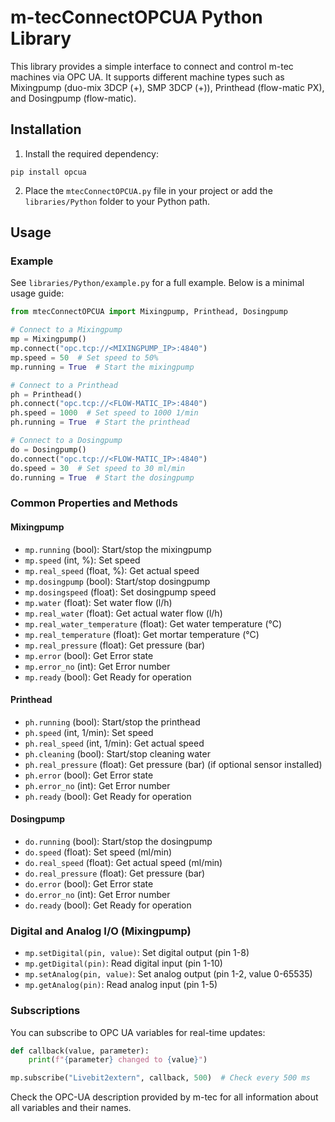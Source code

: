 # m-tecConnectOPCUA Python Library

This library provides a simple interface to connect and control m-tec machines via OPC UA. It supports different machine types such as Mixingpump (duo-mix 3DCP (+), SMP 3DCP (+)), Printhead (flow-matic PX), and Dosingpump (flow-matic).

## Installation

1. Install the required dependency:

```
pip install opcua
```

2. Place the `mtecConnectOPCUA.py` file in your project or add the `libraries/Python` folder to your Python path.

## Usage

### Example
See `libraries/Python/example.py` for a full example. Below is a minimal usage guide:

```python
from mtecConnectOPCUA import Mixingpump, Printhead, Dosingpump

# Connect to a Mixingpump
mp = Mixingpump()
mp.connect("opc.tcp://<MIXINGPUMP_IP>:4840")
mp.speed = 50  # Set speed to 50%
mp.running = True  # Start the mixingpump

# Connect to a Printhead
ph = Printhead()
ph.connect("opc.tcp://<FLOW-MATIC_IP>:4840")
ph.speed = 1000  # Set speed to 1000 1/min
ph.running = True  # Start the printhead

# Connect to a Dosingpump
do = Dosingpump()
do.connect("opc.tcp://<FLOW-MATIC_IP>:4840")
do.speed = 30  # Set speed to 30 ml/min
do.running = True  # Start the dosingpump
```

### Common Properties and Methods

#### Mixingpump
- `mp.running` (bool): Start/stop the mixingpump
- `mp.speed` (int, %): Set speed
- `mp.real_speed` (float, %): Get actual speed
- `mp.dosingpump` (bool): Start/stop dosingpump
- `mp.dosingspeed` (float): Set dosingpump speed
- `mp.water` (float): Set water flow (l/h)
- `mp.real_water` (float): Get actual water flow (l/h)
- `mp.real_water_temperature` (float): Get water temperature (°C)
- `mp.real_temperature` (float): Get mortar temperature (°C)
- `mp.real_pressure` (float): Get pressure (bar)
- `mp.error` (bool): Get Error state
- `mp.error_no` (int): Get Error number
- `mp.ready` (bool): Get Ready for operation

#### Printhead
- `ph.running` (bool): Start/stop the printhead
- `ph.speed` (int, 1/min): Set speed
- `ph.real_speed` (int, 1/min): Get actual speed
- `ph.cleaning` (bool): Start/stop cleaning water
- `ph.real_pressure` (float): Get pressure (bar) (if optional sensor installed)
- `ph.error` (bool): Get Error state
- `ph.error_no` (int): Get Error number
- `ph.ready` (bool): Get Ready for operation

#### Dosingpump
- `do.running` (bool): Start/stop the dosingpump
- `do.speed` (float): Set speed (ml/min)
- `do.real_speed` (float): Get actual speed (ml/min)
- `do.real_pressure` (float): Get pressure (bar)
- `do.error` (bool): Get Error state
- `do.error_no` (int): Get Error number
- `do.ready` (bool): Get Ready for operation

### Digital and Analog I/O (Mixingpump)
- `mp.setDigital(pin, value)`: Set digital output (pin 1-8)
- `mp.getDigital(pin)`: Read digital input (pin 1-10)
- `mp.setAnalog(pin, value)`: Set analog output (pin 1-2, value 0-65535)
- `mp.getAnalog(pin)`: Read analog input (pin 1-5)

### Subscriptions
You can subscribe to OPC UA variables for real-time updates:

```python
def callback(value, parameter):
    print(f"{parameter} changed to {value}")

mp.subscribe("Livebit2extern", callback, 500)  # Check every 500 ms
```

Check the OPC-UA description provided by m-tec for all information about all variables and their names.
